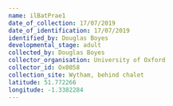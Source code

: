 ```yaml
---
name: ilBatPrae1
date_of_collection: 17/07/2019
date_of_identification: 17/07/2019
identified_by: Douglas Boyes
developmental_stage: adult
collected_by: Douglas Boyes
collector_organisation: University of Oxford
collector_id: Ox0058
collection_site: Wytham, behind chalet
latitude: 51.772266
longitude: -1.3382284
---
```

